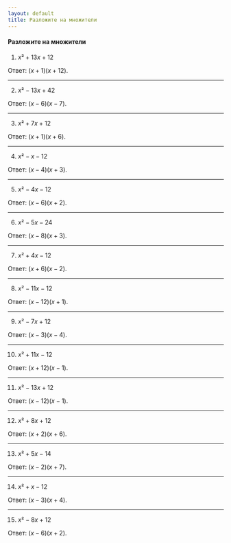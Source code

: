 ```yaml
---
layout: default
title: Разложите на множители
---
```


#### Разложите на множители

1) $x² + 13x + 12$

Ответ: $(x + 1)(x + 12)$.

--- ---

2) $x² - 13x + 42$

Ответ: $(x - 6)(x -7)$.

--- ---

3) $x² + 7x + 12$

Ответ: $(x + 1)(x + 6)$.

--- ---

4) $x² - x - 12$

Ответ: $(x - 4)(x + 3)$.

--- ---

5) $x² - 4x - 12$

Ответ: $(x -6)(x + 2)$.

--- ---

6) $x² - 5x - 24$

Ответ: $(x - 8)(x + 3)$.

--- ---

7) $x² + 4x - 12$

Ответ: $(x + 6)(x - 2)$.

--- ---

8) $x² - 11x - 12$

Ответ: $(x -12 )(x + 1)$.

--- ---

9) $x² - 7x + 12$

Ответ: $(x - 3)(x - 4)$.

--- ---

10) $x² + 11x - 12$

Ответ: $(x + 12)(x - 1)$.

--- ---

11) $x² - 13x + 12$

Ответ: $(x - 12)(x - 1)$.

--- ---

12) $x² + 8x + 12$

Ответ: $(x + 2)(x + 6)$.

--- ---

13) $x² + 5x - 14$

Ответ: $(x -2)(x + 7)$.

--- ---

14) $x² + x - 12$

Ответ: $(x -3)(x + 4)$.

--- ---

15) $x² - 8x + 12$

Ответ: $(x - 6)(x + 2)$.
